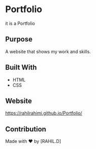 # Portfolio
it is a Portfolio

## Purpose
A website that shows my work and skills.

## Built With
* HTML
* CSS

## Website
https://rahilrahimi.github.io/Portfolio/

## Contribution
Made with ❤️ by [RAHIL.D]